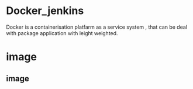# Docker_jenkins
Docker is a containerisation platfarm as a service system , that can be deal with package application with leight weighted.
# image
## image


